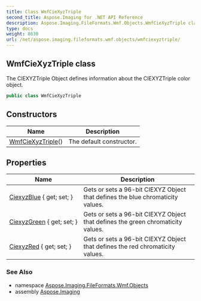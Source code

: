 ```yaml
---
title: Class WmfCieXyzTriple
second_title: Aspose.Imaging for .NET API Reference
description: Aspose.Imaging.FileFormats.Wmf.Objects.WmfCieXyzTriple class. The CIEXYZTriple Object defines information about the CIEXYZTriple color object
type: docs
weight: 8630
url: /net/aspose.imaging.fileformats.wmf.objects/wmfciexyztriple/
---
```

## WmfCieXyzTriple class

The CIEXYZTriple Object defines information about the CIEXYZTriple color object.

```csharp
public class WmfCieXyzTriple
```

## Constructors

| Name | Description |
| --- | --- |
| [WmfCieXyzTriple](wmfciexyztriple/)() | The default constructor. |

## Properties

| Name | Description |
| --- | --- |
| [CiexyzBlue](../../aspose.imaging.fileformats.wmf.objects/wmfciexyztriple/ciexyzblue/) { get; set; } | Gets or sets a 96-bit CIEXYZ Object that defines the blue chromaticity values. |
| [CiexyzGreen](../../aspose.imaging.fileformats.wmf.objects/wmfciexyztriple/ciexyzgreen/) { get; set; } | Gets or sets a 96-bit CIEXYZ Object that defines the green chromaticity values. |
| [CiexyzRed](../../aspose.imaging.fileformats.wmf.objects/wmfciexyztriple/ciexyzred/) { get; set; } | Gets or sets a 96-bit CIEXYZ Object that defines the red chromaticity values. |

### See Also

* namespace [Aspose.Imaging.FileFormats.Wmf.Objects](../../aspose.imaging.fileformats.wmf.objects/)
* assembly [Aspose.Imaging](../../)


